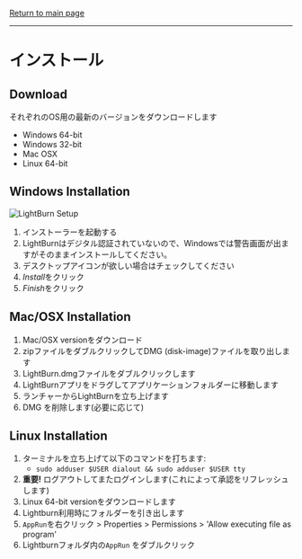 [Return to main page](README.md)

----

# インストール

## Download 
それぞれのOS用の最新のバージョンをダウンロードします 
* Windows 64-bit
* Windows 32-bit
* Mac OSX
* Linux 64-bit

## Windows Installation
![LightBurn Setup](/img/Setup-1.png)

1. インストーラーを起動する
2. LightBurnはデジタル認証されていないので、Windowsでは警告画面が出ますがそのままインストールしてください。
3. デスクトップアイコンが欲しい場合はチェックしてください
4. *Install*をクリック
5. *Finish*をクリック



## Mac/OSX Installation

1. Mac/OSX versionをダウンロード
2. zipファイルをダブルクリックしてDMG (disk-image)ファイルを取り出します
3. LightBurn.dmgファイルをダブルクリックします
4. LightBurnアプリをドラグしてアプリケーションフォルダーに移動します
5. ランチャーからLightBurnを立ち上げます
6. DMG を削除します(必要に応じて)

## Linux Installation

1. ターミナルを立ち上げて以下のコマンドを打ちます:
   - ```sudo adduser $USER dialout && sudo adduser $USER tty```
2. **重要!** ログアウトしてまたログインします(これによって承認をリフレッシュします)
3. Linux 64-bit versionをダウンロードします
4. Lightburn利用時にフォルダーを引き出します
5. ```AppRun```を右クリック > Properties > Permissions > 'Allow executing file as program'
5. Lightburnフォルダ内の```AppRun``` をダブルクリック

